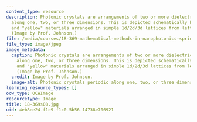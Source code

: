 ```yaml
---
content_type: resource
description: Photonic crystals are arrangements of two or more dielectric media, periodic
  along one, two, or three dimensions. This is depicted schematically here by "red"
  and "yellow" materials arranged in simple 1d/2d/3d lattices from left to right.
  (Image by Prof. Johnson.)
file: /media/courses/18-369-mathematical-methods-in-nanophotonics-spring-2008/4eb8ee24f1c9f1c05b5614738e706921_18-369s08.jpg
file_type: image/jpeg
image_metadata:
  caption: Photonic crystals are arrangements of two or more dielectric media, periodic
    along one, two, or three dimensions. This is depicted schematically here by "red"
    and "yellow" materials arranged in simple 1d/2d/3d lattices from left to right.
    (Image by Prof. Johnson.)
  credit: Image by Prof. Johnson.
  image-alt: Photonic crystals periodic along one, two, or three dimensions.
learning_resource_types: []
ocw_type: OCWImage
resourcetype: Image
title: 18-369s08.jpg
uid: 4eb8ee24-f1c9-f1c0-5b56-14738e706921
---
```

